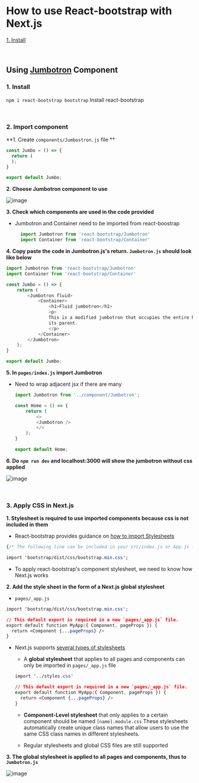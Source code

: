 # How to use React-bootstrap with Next.js

[1. Install](###1.-install)

<br>



## Using [Jumbotron](https://react-bootstrap.github.io/components/jumbotron/#jumbotron-api) Component

### 1. Install

`npm i react-bootstrap bootstrap` Install react-bootstrap



<br>



### 2. Import component

**1. Create `components/Jumbostron.js` file **

   ```javascript
   const Jumbo = () => {
     return (
     );
   }
   
   export default Jumbo;
   ```

   

**2. Choose Jumbotron component to use**

![image](https://user-images.githubusercontent.com/52592748/86528463-f5909100-bee2-11ea-81de-effbfca4d295.png)

**3. Check which components are used in the code provided**

  - Jumbotron and Container need to be imported from react-boostrap

    ```javascript
      import Jumbotron from 'react-bootstrap/Jumbotron'
      import Container from 'react-bootstrap/Container'
    ```

**4. Copy paste the code in Jumbotron.js's return. `Jumbotron.js` should look like below**

```javascript
import Jumbotron from 'react-bootstrap/Jumbotron'
import Container from 'react-bootstrap/Container'

const Jumbo = () => {
    return (
        <Jumbotron fluid>
            <Container>
                <h1>Fluid jumbotron</h1>
                <p>
                This is a modified jumbotron that occupies the entire horizontal space of
                its parent.
                </p>
            </Container>
        </Jumbotron>
    );
}

export default Jumbo;
```

**5. In `pages/index.js` import Jumbotron**

- Need to wrap adjacent jsx if there are many

  ```javascript
  import Jumbotron from '../component/Jumbotron';
  
  const Home = () => {
      return (
          <>
          <Jumbotron />
          </>
      );
  }
  
  export default Home;
  ```

**6. Do `npm run dev` and localhost:3000 will show the jumbotron without css applied**

![image](https://user-images.githubusercontent.com/52592748/86528457-da258600-bee2-11ea-8c22-b285d180d840.png)

<br>



### 3. Apply CSS in Next.js

**1. Stylesheet is required to use imported components because css is not included in them**

- React-bootstrap provides guidance on [how to import Stylesheets](https://react-bootstrap.github.io/getting-started/introduction/)

```css
{/* The following line can be included in your src/index.js or App.js file*/}

import 'bootstrap/dist/css/bootstrap.min.css';
```

- To apply react-bootstrap's component stylesheet, we need to know how Next.js works

  

**2. Add the style sheet in the form of a Next.js global stylesheet**

- `pages/_app.js`

```css
import 'bootstrap/dist/css/bootstrap.min.css';

// This default export is required in a new `pages/_app.js` file.
export default function MyApp({ Component, pageProps }) {
  return <Component {...pageProps} />
}
```

- Next.js supports [several types of stylesheets](https://nextjs.org/docs/basic-features/built-in-css-support)

  - A **global stylesheet** that applies to all pages and components can only be imported in `pages/_app.js` file

  ```css
  import '../styles.css'
  
  // This default export is required in a new `pages/_app.js` file.
  export default function MyApp({ Component, pageProps }) {
    return <Component {...pageProps} />
  }
  ```

  - **Component-Level stylesheet** that only applies to a certain component should be named `[name].module.css` These stylesheets automatically create unique class names that allow users to use the same CSS class names in different stylesheets.

  - Regular <link> stylesheets and global CSS files are still supported

**3. The global stylesheet is applied to all pages and components, thus to `Jumbotron.js`**

![image](https://user-images.githubusercontent.com/52592748/86530119-16f87980-bef1-11ea-81df-629ff03119f9.png)

